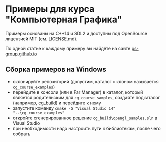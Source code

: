 # Примеры для курса "Компьютерная Графика"

Примеры основаны на C++14 и SDL2 и доступны под OpenSource лицензией MIT (см. LICENSE.md).

По одной статье к каждому примеру вы найдёте на сайте [ps-group.github.io](http://ps-group.github.io)

## Сборка примеров на Windows

- склонируйте репозиторий (допустим, каталог с клоном называется `cg_course_examples`)
- перейдите в консоли (или в Far Manager) в каталог, который является родительским для `cg_course_samples`, создайте подкаталог (например, cg_build) и перейдите к нему
- запустите команду `cmake -G "Visual Studio 14" "..\cg_course_examples"`
- откройте сгенерированное решение `cg_build\opengl_samples.sln` в Visual Studio
- при необходимости надо настроить пути к библиотекам, после чего собрать
